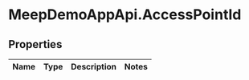 # MeepDemoAppApi.AccessPointId

## Properties
Name | Type | Description | Notes
------------ | ------------- | ------------- | -------------


